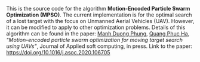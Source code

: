 This is the source code for the algorithm **Motion-Encoded Particle Swarm Optimization (MPSO)**. The current implementation is for the optimal search of a lost target with the focus on Unmanned Aerial Vehicles (UAV). However, it can be modified to apply to other optimization problems. Details of this algorithm can be found in the paper:
[Manh Duong Phung](https://uet.vnu.edu.vn/~duongpm/), [Quang Phuc Ha](https://www.uts.edu.au/staff/quang.ha), *"Motion-encoded particle swarm optimization for moving target search using UAVs"*, Journal of Applied soft computing, in press.
Link to the paper: https://doi.org/10.1016/j.asoc.2020.106705
